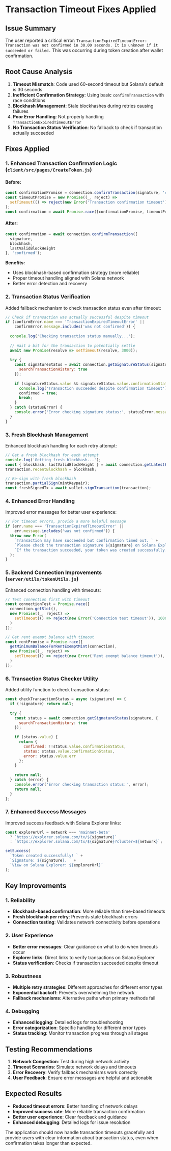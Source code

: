 # Transaction Timeout Fixes Applied

## Issue Summary
The user reported a critical error: `TransactionExpiredTimeoutError: Transaction was not confirmed in 30.00 seconds. It is unknown if it succeeded or failed.` This was occurring during token creation after wallet confirmation.

## Root Cause Analysis
1. **Timeout Mismatch**: Code used 60-second timeout but Solana's default is 30 seconds
2. **Inefficient Confirmation Strategy**: Using basic `confirmTransaction` with race conditions
3. **Blockhash Management**: Stale blockhashes during retries causing failures
4. **Poor Error Handling**: Not properly handling `TransactionExpiredTimeoutError`
5. **No Transaction Status Verification**: No fallback to check if transaction actually succeeded

## Fixes Applied

### 1. Enhanced Transaction Confirmation Logic (`client/src/pages/CreateToken.js`)

#### Before:
```javascript
const confirmationPromise = connection.confirmTransaction(signature, 'confirmed');
const timeoutPromise = new Promise((_, reject) =>
  setTimeout(() => reject(new Error('Transaction confirmation timeout')), 60000)
);
const confirmation = await Promise.race([confirmationPromise, timeoutPromise]);
```

#### After:
```javascript
const confirmation = await connection.confirmTransaction({
  signature,
  blockhash,
  lastValidBlockHeight
}, 'confirmed');
```

**Benefits:**
- Uses blockhash-based confirmation strategy (more reliable)
- Proper timeout handling aligned with Solana network
- Better error detection and recovery

### 2. Transaction Status Verification

Added fallback mechanism to check transaction status even after timeout:

```javascript
// Check if transaction was actually successful despite timeout
if (confirmError.name === 'TransactionExpiredTimeoutError' || 
    confirmError.message.includes('was not confirmed')) {
  
  console.log('Checking transaction status manually...');
  
  // Wait a bit for the transaction to potentially settle
  await new Promise(resolve => setTimeout(resolve, 3000));
  
  try {
    const signatureStatus = await connection.getSignatureStatus(signature, {
      searchTransactionHistory: true
    });
    
    if (signatureStatus.value && signatureStatus.value.confirmationStatus) {
      console.log('Transaction succeeded despite confirmation timeout');
      confirmed = true;
      break;
    }
  } catch (statusError) {
    console.error('Error checking signature status:', statusError.message);
  }
}
```

### 3. Fresh Blockhash Management

Enhanced blockhash handling for each retry attempt:

```javascript
// Get a fresh blockhash for each attempt
console.log('Getting fresh blockhash...');
const { blockhash, lastValidBlockHeight } = await connection.getLatestBlockhash('confirmed');
transaction.recentBlockhash = blockhash;

// Re-sign with fresh blockhash
transaction.partialSign(mintKeypair);
const freshSignedTx = await wallet.signTransaction(transaction);
```

### 4. Enhanced Error Handling

Improved error messages for better user experience:

```javascript
// For timeout errors, provide a more helpful message
if (err.name === 'TransactionExpiredTimeoutError' ||
    err.message.includes('was not confirmed')) {
  throw new Error(
    `Transaction may have succeeded but confirmation timed out. ` +
    `Please check the transaction signature ${signature} on Solana Explorer. ` +
    `If the transaction succeeded, your token was created successfully.`
  );
}
```

### 5. Backend Connection Improvements (`server/utils/tokenUtils.js`)

Enhanced connection handling with timeouts:

```javascript
// Test connection first with timeout
const connectionTest = Promise.race([
  connection.getSlot(),
  new Promise((_, reject) => 
    setTimeout(() => reject(new Error('Connection test timeout')), 10000)
  )
]);

// Get rent exempt balance with timeout
const rentPromise = Promise.race([
  getMinimumBalanceForRentExemptMint(connection),
  new Promise((_, reject) => 
    setTimeout(() => reject(new Error('Rent exempt balance timeout')), 15000)
  )
]);
```

### 6. Transaction Status Checker Utility

Added utility function to check transaction status:

```javascript
const checkTransactionStatus = async (signature) => {
  if (!signature) return null;
  
  try {
    const status = await connection.getSignatureStatus(signature, {
      searchTransactionHistory: true
    });
    
    if (status.value) {
      return {
        confirmed: !!status.value.confirmationStatus,
        status: status.value.confirmationStatus,
        error: status.value.err
      };
    }
    
    return null;
  } catch (error) {
    console.error('Error checking transaction status:', error);
    return null;
  }
};
```

### 7. Enhanced Success Messages

Improved success feedback with Solana Explorer links:

```javascript
const explorerUrl = network === 'mainnet-beta' 
  ? `https://explorer.solana.com/tx/${signature}`
  : `https://explorer.solana.com/tx/${signature}?cluster=${network}`;

setSuccess(
  `Token created successfully! ` +
  `Signature: ${signature}. ` +
  `View on Solana Explorer: ${explorerUrl}`
);
```

## Key Improvements

### 1. Reliability
- **Blockhash-based confirmation**: More reliable than time-based timeouts
- **Fresh blockhash per retry**: Prevents stale blockhash errors
- **Connection testing**: Validates network connectivity before operations

### 2. User Experience
- **Better error messages**: Clear guidance on what to do when timeouts occur
- **Explorer links**: Direct links to verify transactions on Solana Explorer
- **Status verification**: Checks if transaction succeeded despite timeout

### 3. Robustness
- **Multiple retry strategies**: Different approaches for different error types
- **Exponential backoff**: Prevents overwhelming the network
- **Fallback mechanisms**: Alternative paths when primary methods fail

### 4. Debugging
- **Enhanced logging**: Detailed logs for troubleshooting
- **Error categorization**: Specific handling for different error types
- **Status tracking**: Monitor transaction progress through all stages

## Testing Recommendations

1. **Network Congestion**: Test during high network activity
2. **Timeout Scenarios**: Simulate network delays and timeouts
3. **Error Recovery**: Verify fallback mechanisms work correctly
4. **User Feedback**: Ensure error messages are helpful and actionable

## Expected Results

- **Reduced timeout errors**: Better handling of network delays
- **Improved success rate**: More reliable transaction confirmation
- **Better user experience**: Clear feedback and guidance
- **Enhanced debugging**: Detailed logs for issue resolution

The application should now handle transaction timeouts gracefully and provide users with clear information about transaction status, even when confirmation takes longer than expected.